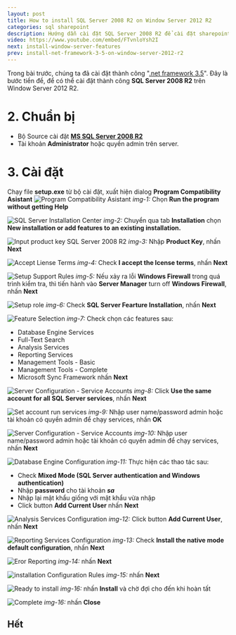 ```yaml
---
layout: post
title: How to install SQL Server 2008 R2 on Window Server 2012 R2
categories: sql sharepoint
description: Hướng dẫn cài đặt SQL Server 2008 R2 để cài đặt sharepoint 2010 trên window server 2012R2
video: https://www.youtube.com/embed/FTvnloYsh2I
next: install-window-server-features
prev: install-net-framework-3-5-on-window-server-2012-r2
---
```


Trong bài trước, chúng ta đã cài đặt thành công "[.net framework 3.5](/install-net-framework-3.5-on-window-server-2012-r2)". Đây là bước tiền đề, để có thể cài đặt thành công **SQL Server 2008 R2** trên Window Server 2012 R2.

# 2. Chuẩn bị

* Bộ Source cài đặt [**MS SQL Server 2008 R2**](https://www.microsoft.com/en-us/download/details.aspx?id=1279)
* Tài khoản **Administrator** hoặc quyền admin trên server.

# 3. Cài đặt

Chạy file **setup.exe** từ bộ cài đặt, xuất hiện dialog **Program Compatibility Asistant**
![Program Compatibility Asistant](https://i.ibb.co/z66wJT1/Setup-sql-2008-r2-1.png)
*img-1:* Chọn **Run the program without getting Help**

![SQL Server Installation Center](https://i.ibb.co/ZMfNmZg/Setup-sql-2008-r2-2.png)
*img-2:* Chuyển qua tab **Installation** chọn **New installation or add features to an existing installation.**

![Input product key SQL Server 2008 R2](https://i.ibb.co/JqZTg9X/Setup-sql-2008-r2-4.png)
*img-3:* Nhập **Product Key**, nhấn **Next**

![Accept Liense Terms](https://i.ibb.co/1Q9VH33/Setup-sql-2008-r2-5.png)
*img-4:* Check **I accept the lcense terms**, nhấn **Next**

![Setup Support Rules](https://i.ibb.co/nwRmcQk/Setup-sql-2008-r2-6.png)
*img-5:* Nếu xảy ra lỗi **Windows Firewall** trong quá trình kiểm tra, thì tiến hành vào **Server Manager** turn off **Windows Firewall**, nhấn **Next**

![Setup role](https://i.ibb.co/SxtKnTj/Setup-sql-2008-r2-8.png)
*img-6:* Check **SQL Server Fearture Installation**, nhấn **Next**

![Feature Selection](https://i.ibb.co/qr4WqyF/Setup-sql-2008-r2-9.png)
*img-7:* Check chọn các features sau:
* Database Engine Services
*  Full-Text Search
* Analysis Services
* Reporting Services
* Management Tools - Basic
*  Management Tools - Complete
* Microsoft Sync Framework
nhấn **Next**

![Server Configuration - Service Accounts](https://i.ibb.co/gJ9jH6t/Setup-sql-2008-r2-10.png)
*img-8:* Click **Use the same account for all SQL Server services**, nhấn **Next**

![Set account run services](https://i.ibb.co/4f0sGHt/Setup-sql-2008-r2-11.png)
*img-9:* Nhập user name/password admin hoặc tài khoản có quyền admin để chạy services, nhấn **OK**

![Server Configuration - Service Accounts](https://i.ibb.co/N3KmdgT/Setup-sql-2008-r2-12.png)
*img-10:* Nhập user name/password admin hoặc tài khoản có quyền admin để chạy services, nhấn **Next**

![Database Engine Configuration](https://i.ibb.co/Hrp3XJB/Setup-sql-2008-r2-13.png)
*img-11:* Thực hiện các thao tác sau:
* Check **Mixed Mode (SQL Server authentication and Windows authentication)**
*  Nhập **password** cho tài khoản ***sa***
*  Nhập lại mật khẩu giống với mật khẩu vừa nhập
* Click button **Add Current User**
nhấn **Next**

![Analysis Services Configuration](https://i.ibb.co/vV7Bfyr/Setup-sql-2008-r2-14.png)
*img-12:* Click button **Add Current User**, nhấn **Next**

![Reporting Services Configuration](https://i.ibb.co/8M7qHws/Setup-sql-2008-r2-15.png)
*img-13:* Check **Install the native mode default configuration**, nhấn **Next**

![Eror Reporting](https://i.ibb.co/cCXVt63/Setup-sql-2008-r2-16.png)
*img-14:* nhấn **Next**

![installation Configuration Rules](https://i.ibb.co/BsTmrRr/Setup-sql-2008-r2-17.png)
*img-15:* nhấn **Next**

![Ready to install](https://i.ibb.co/FDsmpBs/Setup-sql-2008-r2-18.png)
*img-16:* nhấn **Install** và chờ đợi cho đến khi hoàn tất

![Complete](https://i.ibb.co/qdRDWdN/Setup-sql-2008-r2-19.png)
*img-16:* nhấn **Close**

## Hết